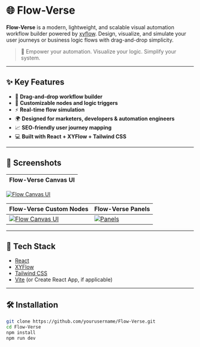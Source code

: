 # 🌐 Flow-Verse

**Flow-Verse** is a modern, lightweight, and scalable visual automation workflow builder powered by [xyflow](https://xyflow.dev/). Design, visualize, and simulate your user journeys or business logic flows with drag-and-drop simplicity.

> 🚀 Empower your automation. Visualize your logic. Simplify your system.

---

## ✨ Key Features

- 🔧 **Drag-and-drop workflow builder**
- 🧠 **Customizable nodes and logic triggers**
- ⚡ **Real-time flow simulation**
- 🌍 **Designed for marketers, developers & automation engineers**
- 📈 **SEO-friendly user journey mapping**
- 💻 **Built with React + XYFlow + Tailwind CSS**

---

## 📸 Screenshots


| Flow-Verse Canvas UI |
|----------------|
[![Flow Canvas UI](https://www.reactflow.pro/screenshots/Flow-Verse.PNG)](https://www.reactflow.pro/screenshots/Flow-Verse.PNG)

| Flow-Verse Custom Nodes | Flow-Verse Panels |
|----------------|----------------|
[![Flow Canvas UI](https://www.reactflow.pro/screenshots/Flow-Verse-Custom-Nodes.PNG)](https://www.reactflow.pro/screenshots/Flow-Verse-Custom-Nodes.PNG) | [![Panels](https://www.reactflow.pro/screenshots/Flow-Verse-Panels.PNG)](https://www.reactflow.pro/screenshots/Flow-Verse-Panels.PNG)

---

## 🚀 Tech Stack

- [React](https://react.dev/)
- [XYFlow](https://xyflow.dev/)
- [Tailwind CSS](https://tailwindcss.com/)
- [Vite](https://vitejs.dev/) (or Create React App, if applicable)

---

## 🛠️ Installation

```bash
git clone https://github.com/yourusername/Flow-Verse.git
cd Flow-Verse
npm install
npm run dev
